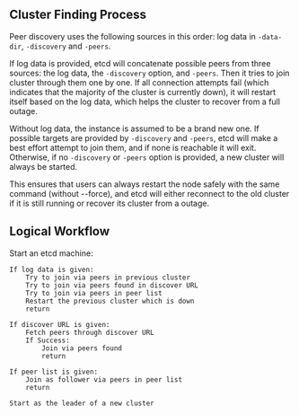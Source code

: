 ## Cluster Finding Process

Peer discovery uses the following sources in this order: log data in `-data-dir`, `-discovery` and `-peers`.

If log data is provided, etcd will concatenate possible peers from three sources: the log data, the `-discovery` option, and `-peers`. Then it tries to join cluster through them one by one. If all connection attempts fail (which indicates that the majority of the cluster is currently down), it will restart itself based on the log data, which helps the cluster to recover from a full outage.

Without log data, the instance is assumed to be a brand new one. If possible targets are provided by `-discovery` and `-peers`, etcd will make a best effort attempt to join them, and if none is reachable it will exit. Otherwise, if no `-discovery` or `-peers` option is provided, a new cluster will always be started.

This ensures that users can always restart the node safely with the same command (without --force), and etcd will either reconnect to the old cluster if it is still running or recover its cluster from a outage.

## Logical Workflow

Start an etcd machine:

```
If log data is given:
	Try to join via peers in previous cluster
	Try to join via peers found in discover URL
	Try to join via peers in peer list
	Restart the previous cluster which is down
	return

If discover URL is given:
	Fetch peers through discover URL
	If Success:
		Join via peers found
		return

If peer list is given:
	Join as follower via peers in peer list
	return

Start as the leader of a new cluster
```
